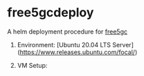 # free5gcdeploy
A helm deployment procedure for [free5gc](https://github.com/Orange-OpenSource/towards5gs-helm)

1. Environment:
[Ubuntu 20.04 LTS Server] (https://www.releases.ubuntu.com/focal/)

2. VM Setup:


